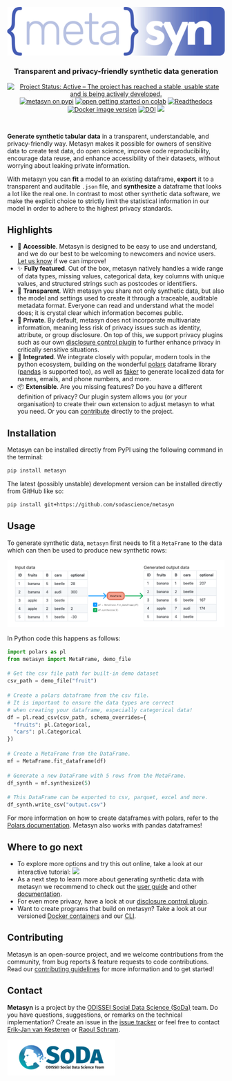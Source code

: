 <p align="center">
  <img src="https://github.com/sodascience/metasyn/blob/main/docs/source/images/logos/blue.svg" width="600px" alt="Metasyn logo"></img>
  <h3 align="center">Transparent and privacy-friendly synthetic data generation</h3>
  <p align="center">
    <span>
        <a href="https://www.repostatus.org/#active"><img src="https://www.repostatus.org/badges/latest/active.svg" alt="Project Status: Active – The project has reached a stable, usable state and is being actively developed." /></a>
        <a href="https://pypi.org/project/metasyn"><img src="https://img.shields.io/pypi/pyversions/metasyn" alt="metasyn on pypi"></img></a>
        <a href="https://colab.research.google.com/github/sodascience/metasyn/blob/main/examples/getting_started.ipynb"><img src="https://colab.research.google.com/assets/colab-badge.svg" alt="open getting started on colab"></img></a>
        <a href="https://metasyn.readthedocs.io/en/latest/index.html"><img src="https://readthedocs.org/projects/metasyn/badge/?version=latest" alt="Readthedocs"></img></a>
        <a href="https://hub.docker.com/r/sodateam/metasyn"><img src="https://img.shields.io/docker/v/sodateam/metasyn?logo=docker&label=docker&color=blue" alt="Docker image version"></img></a>
        <a href="https://zenodo.org/doi/10.5281/zenodo.7696031"><img src="https://zenodo.org/badge/DOI/10.5281/zenodo.7696031.svg" alt="DOI"></a>
        <a href="https://joss.theoj.org/papers/43fd4234e18bfd94b952aea35db8b883"><img src="https://joss.theoj.org/papers/43fd4234e18bfd94b952aea35db8b883/status.svg"></a>
    </span>
  </p>
</p>
<br/>

__Generate synthetic tabular data__ in a transparent, understandable, and privacy-friendly way. Metasyn makes it possible for owners of sensitive data to create test data, do open science, improve code reproducibility, encourage data reuse, and enhance accessibility of their datasets, without worrying about leaking private information. 

With metasyn you can __fit__ a model to an existing dataframe, __export__ it to a transparent and auditable `.json` file, and __synthesize__ a dataframe that looks a lot like the real one. In contrast to most other synthetic data software, we make the explicit choice to strictly limit the statistical information in our model in order to adhere to the highest privacy standards.

## Highlights
- 👋 __Accessible__. Metasyn is designed to be easy to use and understand, and we do our best to be welcoming to newcomers and novice users. [Let us know](https://github.com/sodascience/metasyn/issues/new) if we can improve!
- ✨ __Fully featured__. Out of the box, metasyn natively handles a wide range of data types, missing values, categorical data, key columns with unique values, and structured strings such as postcodes or identifiers.
- 🔎 __Transparent__. With metasyn you share not only synthetic data, but also the model and settings used to create it through a traceable, auditable metadata format. Everyone can read and understand what the model does; it is crystal clear which information becomes public.
- 🔐 __Private__. By default, metasyn does not incorporate multivariate information, meaning less risk of privacy issues such as identity, attribute, or group disclosure. On top of this, we support privacy plugins such as our own [disclosure control plugin](https://github.com/sodascience/metasyn-disclosure-control) to further enhance privacy in critically sensitive situations.
- 🔗 __Integrated__. We integrate closely with popular, modern tools in the python ecosystem, building on the wonderful [polars](https://pola.rs/) dataframe library ([pandas](https://pandas.pydata.org/) is supported too), as well as [faker](https://faker.readthedocs.io/en/master/) to generate localized data for names, emails, and phone numbers, and more.
- 📦 __Extensible__. Are you missing features? Do you have a different definition of privacy? Our plugin system allows you (or your organisation) to create their own extension to adjust metasyn to what you need. Or you can [contribute](#contributing) directly to the project.

## Installation
Metasyn can be installed directly from PyPI using the following command in the terminal:

```sh
pip install metasyn
```

The latest (possibly unstable) development version can be installed directly from GitHub like so:

```sh
pip install git+https://github.com/sodascience/metasyn
```

## Usage
To generate synthetic data, `metasyn` first needs to fit a `MetaFrame` to the data which can then be used to produce new synthetic rows:

![Example input and output](https://github.com/sodascience/metasyn/blob/main/docs/source/images/example_input_output_concise.png)

In Python code this happens as follows:

```python
import polars as pl
from metasyn import MetaFrame, demo_file

# Get the csv file path for built-in demo dataset
csv_path = demo_file("fruit")

# Create a polars dataframe from the csv file.
# It is important to ensure the data types are correct  
# when creating your dataframe, especially categorical data!
df = pl.read_csv(csv_path, schema_overrides={
  "fruits": pl.Categorical, 
  "cars": pl.Categorical
})

# Create a MetaFrame from the DataFrame.
mf = MetaFrame.fit_dataframe(df)

# Generate a new DataFrame with 5 rows from the MetaFrame.
df_synth = mf.synthesize(5)

# This DataFrame can be exported to csv, parquet, excel and more.
df_synth.write_csv("output.csv")
```

For more information on how to create dataframes with polars, refer to the [Polars documentation](https://pola.rs/). Metasyn also works with pandas dataframes!

## Where to go next

- To explore more options and try this out online, take a look at our interactive tutorial: [![](https://colab.research.google.com/assets/colab-badge.svg)](https://colab.research.google.com/github/sodascience/metasyn/blob/main/examples/getting_started.ipynb)
- As a next step to learn more about generating synthetic data with metasyn we recommend to check out the [user guide](https://metasyn.readthedocs.io/en/latest/usage/usage.html) and other [documentation](https://metasyn.readthedocs.io/en/latest/about/metasyn_in_detail.html).
- For even more privacy, have a look at our [disclosure control plugin](https://github.com/sodascience/metasyn-disclosure-control).
- Want to create programs that build on metasyn? Take a look at our versioned [Docker containers](https://hub.docker.com/r/sodateam/metasyn) and our [CLI](https://metasyn.readthedocs.io/en/latest/usage/cli.html).

## Contributing
Metasyn is an open-source project, and we welcome contributions from the community, from bug reports & feature requests to code contributions. Read our [contributing guidelines](.github/CONTRIBUTING.md) for more information and to get started!

## Contact
**Metasyn** is a project by the [ODISSEI Social Data Science (SoDa)](https://odissei-data.nl/nl/soda/) team.
Do you have questions, suggestions, or remarks on the technical implementation? Create an issue in the [issue tracker](https://github.com/sodascience/metasyn/issues) or feel free to contact [Erik-Jan van Kesteren](https://github.com/vankesteren) or [Raoul Schram](https://github.com/qubixes).

<img src="docs/source/images/logos/soda.png" alt="SoDa logo" width="250px"/> 
